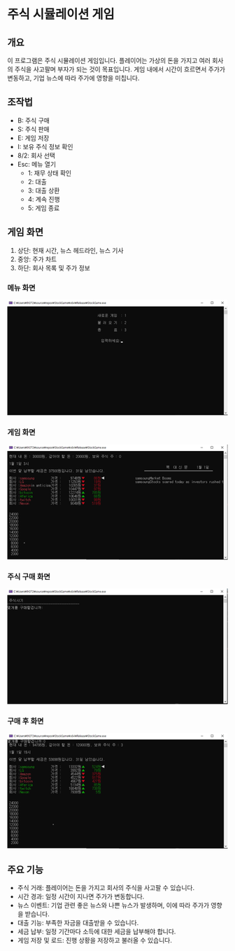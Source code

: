 # 주식 시뮬레이션 게임

## 개요
이 프로그램은 주식 시뮬레이션 게임입니다. 플레이어는 가상의 돈을 가지고 여러 회사의 주식을 사고팔며 부자가 되는 것이 목표입니다. 게임 내에서 시간이 흐르면서 주가가 변동하고, 기업 뉴스에 따라 주가에 영향을 미칩니다.

## 조작법
- B: 주식 구매
- S: 주식 판매
- E: 게임 저장
- I: 보유 주식 정보 확인
- 8/2: 회사 선택
- Esc: 메뉴 열기
  - 1: 재무 상태 확인
  - 2: 대출
  - 3: 대출 상환
  - 4: 계속 진행
  - 5: 게임 종료

## 게임 화면
1. 상단: 현재 시간, 뉴스 헤드라인, 뉴스 기사
2. 중앙: 주가 차트
3. 하단: 회사 목록 및 주가 정보

### 메뉴 화면
![메뉴 화면](./Images/img1.png)
### 게임 화면
![메인 화면](./Images/img2.png)
### 주식 구매 화면
![주식 구매 화면](./Images/img4.png)
### 구매 후 화면
![구매 후 화면](./Images/img3.png)




## 주요 기능
- 주식 거래: 플레이어는 돈을 가지고 회사의 주식을 사고팔 수 있습니다.
- 시간 경과: 일정 시간이 지나면 주가가 변동합니다.
- 뉴스 이벤트: 기업 관련 좋은 뉴스와 나쁜 뉴스가 발생하며, 이에 따라 주가가 영향을 받습니다.
- 대출 기능: 부족한 자금을 대출받을 수 있습니다.
- 세금 납부: 일정 기간마다 소득에 대한 세금을 납부해야 합니다.
- 게임 저장 및 로드: 진행 상황을 저장하고 불러올 수 있습니다.
